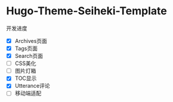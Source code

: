 # Hugo-Theme-Seiheki-Template

开发进度

- [x] Archives页面
- [x] Tags页面
- [x] Search页面
- [ ] CSS美化
- [ ] 图片灯箱
- [x] TOC显示
- [x] Utterance评论
- [ ] 移动端适配
